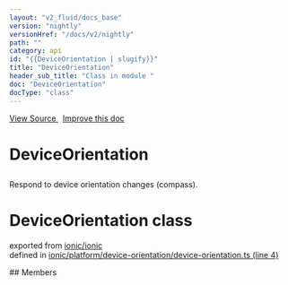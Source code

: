 ```yaml
---
layout: "v2_fluid/docs_base"
version: "nightly"
versionHref: "/docs/v2/nightly"
path: ""
category: api
id: "{{DeviceOrientation | slugify}}"
title: "DeviceOrientation"
header_sub_title: "Class in module "
doc: "DeviceOrientation"
docType: "class"
---
```



<div class="improve-docs">
  <a href='http://github.com/driftyco/ionic2/tree/master/ionic/platform/device-orientation/device-orientation.ts#L3'>
    View Source
  </a>
  &nbsp;
  <a href='http://github.com/driftyco/ionic2/edit/master/ionic/platform/device-orientation/device-orientation.ts#L3'>
    Improve this doc
  </a>
</div>




<h1 class="api-title">

  DeviceOrientation



</h1>





<p>Respond to device orientation changes (compass).</p>


<h1 class="class export">DeviceOrientation <span class="type">class</span></h1>
<p class="module">exported from <a href='undefined'>ionic/ionic</a><br/>
defined in <a href="https://github.com/driftyco/ionic2/tree/master/ionic/platform/device-orientation/device-orientation.ts#L4-L100">ionic/platform/device-orientation/device-orientation.ts (line 4)</a>
</p>
## Members

